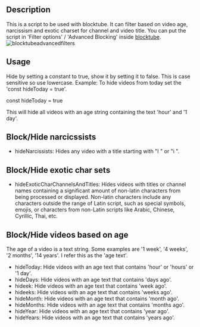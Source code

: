 ## Description
This is a script to be used with blocktube. It can filter based on video age, narcissism and exotic charset for channel and video title.
You can put the script in 'Filter options' / 'Advanced Blocking' inside [blocktube](https://github.com/amitbl/blocktube/wiki).
![blocktubeadvancedfilters](https://github.com/user-attachments/assets/c9b745bc-a07c-44f4-9997-f468fc8032ba)

## Usage
Hide by setting a constant to true, show it by setting it to false. This is case sensitive so use lowercase.
Example: To hide videos from today set the 'const hideToday = true'. 

const hideToday  = true

This will hide all videos with an age string containing the text 'hour' and '1 day'.

## Block/Hide narcicssists 
- hideNarcissists: Hides any video with a title starting with "I " or "i ". 


## Block/Hide exotic char sets
- hideExoticCharChannelsAndTitles: Hides videos with titles or channel names containing a significant amount of non-latin characters from being processed or displayed. Non-latin characters include any characters outside the range of Latin script, such as special symbols, emojis, or characters from non-Latin scripts like Arabic, Chinese, Cyrillic, Thai, etc.


## Block/Hide videos based on age
The age of a video is a text string. Some examples are '1 week', '4 weeks', '2 months', '14 years'. I refer this as the 'age text'.
- hideToday: Hide videos with an age text that contains 'hour' or 'hours' or '1 day'.
- hideDays: Hide videos with an age text that contains 'days ago'.
- hideek: Hide videos with an age text that contains 'week ago'.
- hideeks: Hide videos with an age text that contains 'weeks ago'.
- hideMonth: Hide videos with an age text that contains 'month ago'.
- hideMonths: Hide videos with an age text that contains 'months ago'.
- hideYear: Hide videos with an age text that contains 'year ago'.
- hideYears: Hide videos with an age text that contains 'years ago'.
